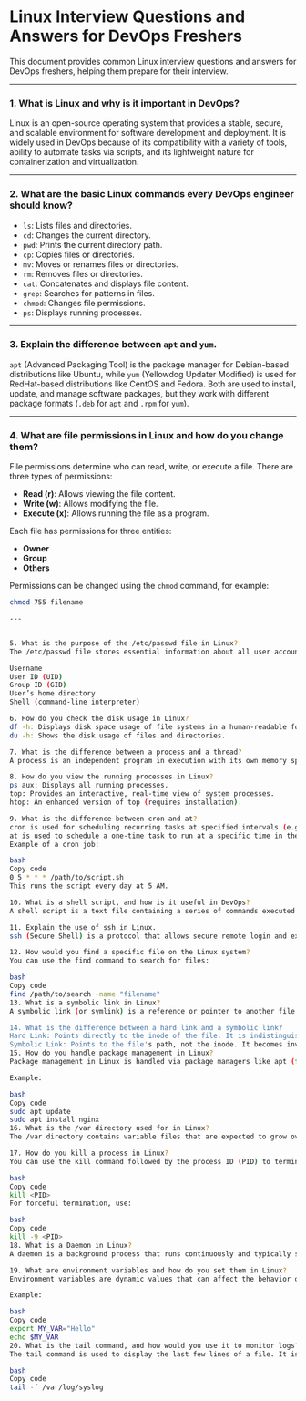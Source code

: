# Linux Interview Questions and Answers for DevOps Freshers

This document provides common Linux interview questions and answers for DevOps freshers, helping them prepare for their interview.

---

### 1. What is Linux and why is it important in DevOps?

Linux is an open-source operating system that provides a stable, secure, and scalable environment for software development and deployment. It is widely used in DevOps because of its compatibility with a variety of tools, ability to automate tasks via scripts, and its lightweight nature for containerization and virtualization.

---

### 2. What are the basic Linux commands every DevOps engineer should know?

- `ls`: Lists files and directories.
- `cd`: Changes the current directory.
- `pwd`: Prints the current directory path.
- `cp`: Copies files or directories.
- `mv`: Moves or renames files or directories.
- `rm`: Removes files or directories.
- `cat`: Concatenates and displays file content.
- `grep`: Searches for patterns in files.
- `chmod`: Changes file permissions.
- `ps`: Displays running processes.

---

### 3. Explain the difference between `apt` and `yum`.

`apt` (Advanced Packaging Tool) is the package manager for Debian-based distributions like Ubuntu, while `yum` (Yellowdog Updater Modified) is used for RedHat-based distributions like CentOS and Fedora. Both are used to install, update, and manage software packages, but they work with different package formats (`.deb` for `apt` and `.rpm` for `yum`).

---

### 4. What are file permissions in Linux and how do you change them?

File permissions determine who can read, write, or execute a file. There are three types of permissions:
- **Read (r)**: Allows viewing the file content.
- **Write (w)**: Allows modifying the file.
- **Execute (x)**: Allows running the file as a program.

Each file has permissions for three entities:
- **Owner**
- **Group**
- **Others**

Permissions can be changed using the `chmod` command, for example:
```bash
chmod 755 filename

---


5. What is the purpose of the /etc/passwd file in Linux?
The /etc/passwd file stores essential information about all user accounts in a Linux system, such as:

Username
User ID (UID)
Group ID (GID)
User’s home directory      
Shell (command-line interpreter)

6. How do you check the disk usage in Linux?
df -h: Displays disk space usage of file systems in a human-readable format.
du -h: Shows the disk usage of files and directories.

7. What is the difference between a process and a thread?
A process is an independent program in execution with its own memory space, while a thread is a lightweight sub-process that shares the same memory space with other threads in the same process. Threads allow for more efficient CPU usage in applications that perform multiple tasks.

8. How do you view the running processes in Linux?
ps aux: Displays all running processes.
top: Provides an interactive, real-time view of system processes.
htop: An enhanced version of top (requires installation).

9. What is the difference between cron and at?
cron is used for scheduling recurring tasks at specified intervals (e.g., daily, weekly).
at is used to schedule a one-time task to run at a specific time in the future.
Example of a cron job:

bash
Copy code
0 5 * * * /path/to/script.sh
This runs the script every day at 5 AM.

10. What is a shell script, and how is it useful in DevOps?
A shell script is a text file containing a series of commands executed by the shell (command-line interpreter). In DevOps, shell scripts automate repetitive tasks, such as deployments, backups, system monitoring, and configuration management.

11. Explain the use of ssh in Linux.
ssh (Secure Shell) is a protocol that allows secure remote login and execution of commands on another system over a network. It’s widely used for managing servers in DevOps environments.

12. How would you find a specific file on the Linux system?
You can use the find command to search for files:

bash
Copy code
find /path/to/search -name "filename"
13. What is a symbolic link in Linux?
A symbolic link (or symlink) is a reference or pointer to another file or directory. It allows multiple names to point to the same file without duplicating the file's content. You can create a symlink using the ln -s command.

14. What is the difference between a hard link and a symbolic link?
Hard Link: Points directly to the inode of the file. It is indistinguishable from the original file and persists even if the original file is deleted.
Symbolic Link: Points to the file's path, not the inode. It becomes invalid if the original file is deleted or moved.
15. How do you handle package management in Linux?
Package management in Linux is handled via package managers like apt (for Debian-based systems) or yum/dnf (for RedHat-based systems). These tools allow you to install, update, and remove software packages and their dependencies.

Example:

bash
Copy code
sudo apt update
sudo apt install nginx
16. What is the /var directory used for in Linux?
The /var directory contains variable files that are expected to grow over time, such as logs (/var/log), spool directories (for mail, cron jobs), and cached data.

17. How do you kill a process in Linux?
You can use the kill command followed by the process ID (PID) to terminate a process:

bash
Copy code
kill <PID>
For forceful termination, use:

bash
Copy code
kill -9 <PID>
18. What is a Daemon in Linux?
A daemon is a background process that runs continuously and typically starts at boot. Daemons perform system tasks like network listening, managing services, or logging.

19. What are environment variables and how do you set them in Linux?
Environment variables are dynamic values that can affect the behavior of running processes. You can view them with printenv and set them using the export command.

Example:

bash
Copy code
export MY_VAR="Hello"
echo $MY_VAR
20. What is the tail command, and how would you use it to monitor logs?
The tail command is used to display the last few lines of a file. It is commonly used to monitor logs in real-time with the -f flag:

bash
Copy code
tail -f /var/log/syslog
